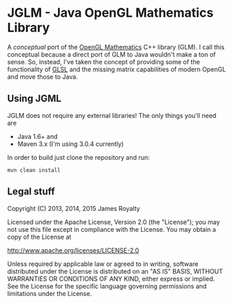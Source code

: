 JGLM - Java OpenGL Mathematics Library
======================================

A *conceptual* port of the [OpenGL Mathematics](http://glm.g-truc.net/) C++ 
library (GLM).  I call this conceptual because a direct port of GLM to Java wouldn't
make a ton of sense.  So, instead, I've taken the concept of providing some of
the functionality of [GLSL](http://www.opengl.org/documentation/glsl/) and
the missing matrix capabilities of modern OpenGL and move those to Java.


Using JGML
----------

JGLM does not require any external libraries!  The only things you'll need are

* Java 1.6+ and
* Maven 3.x (I'm using 3.0.4 currently)

In order to build just clone the repository and run:

    mvn clean install


Legal stuff
-----------

Copyright (C) 2013, 2014, 2015 James Royalty

Licensed under the Apache License, Version 2.0 (the "License");
you may not use this file except in compliance with the License.
You may obtain a copy of the License at

http://www.apache.org/licenses/LICENSE-2.0

Unless required by applicable law or agreed to in writing, software
distributed under the License is distributed on an "AS IS" BASIS,
WITHOUT WARRANTIES OR CONDITIONS OF ANY KIND, either express or implied.
See the License for the specific language governing permissions and
limitations under the License.

